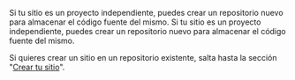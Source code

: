 Si tu sitio es un proyecto independiente, puedes crear un repositorio nuevo para almacenar el código fuente del mismo. Si tu sitio es un proyecto independiente, puedes crear un repositorio nuevo para almacenar el código fuente del mismo.

Si quieres crear un sitio en un repositorio existente, salta hasta la sección "[Crear tu sitio](#creating-your-site)".

